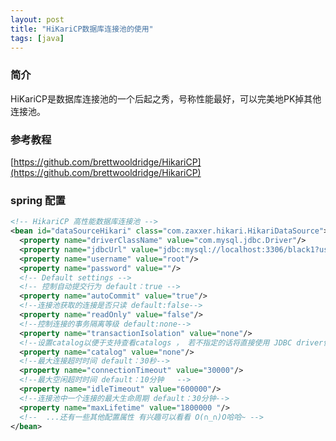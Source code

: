 ```yaml
---
layout: post
title: "HiKariCP数据库连接池的使用"
tags: [java]
---
```

### 简介
HiKariCP是数据库连接池的一个后起之秀，号称性能最好，可以完美地PK掉其他连接池。
<!--excerpt-->
### 参考教程
[https://github.com/brettwooldridge/HikariCP](https://github.com/brettwooldridge/HikariCP)
### spring 配置 
```xml
<!-- HikariCP 高性能数据库连接池 -->
<bean id="dataSourceHikari" class="com.zaxxer.hikari.HikariDataSource">
  <property name="driverClassName" value="com.mysql.jdbc.Driver"/>
  <property name="jdbcUrl" value="jdbc:mysql://localhost:3306/black1?useUnicode=true&amp;characterEncoding=UTF-8"/>
  <property name="username" value="root"/>
  <property name="password" value=""/>
  <!-- Default settings -->
  <!-- 控制自动提交行为 default：true -->
  <property name="autoCommit" value="true"/>
  <!--连接池获取的连接是否只读 default:false-->
  <property name="readOnly" value="false"/>
  <!--控制连接的事务隔离等级 default:none-->
  <property name="transactionIsolation" value="none"/>
  <!--设置catalog以便于支持查看catalogs ， 若不指定的话将直接使用 JDBC driver使用的 default:none-->
  <property name="catalog" value="none"/>
  <!--最大连接超时时间 default：30秒-->
  <property name="connectionTimeout" value="30000"/>
  <!--最大空闲超时时间 default：10分钟   -->
  <property name="idleTimeout" value="600000"/>
  <!--连接池中一个连接的最大生命周期 default：30分钟-->
  <property name="maxLifetime" value="1800000 "/>
  <!--  ...还有一些其他配置属性 有兴趣可以看看 O(∩_∩)O哈哈~ -->
</bean>
```
